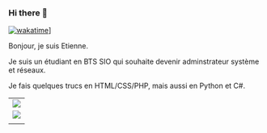 ### Hi there 👋
[![wakatime](https://wakatime.com/badge/user/018be312-5a81-4e8a-ab49-4e078bc2fcf8.svg)](https://wakatime.com/@018be312-5a81-4e8a-ab49-4e078bc2fcf8)]
<p>Bonjour, je suis Etienne.</p>
<p>Je suis un étudiant en BTS SIO qui souhaite devenir adminstrateur système et réseaux.</p>
<p>Je fais quelques trucs en HTML/CSS/PHP, mais aussi en Python et C#.</p>
<table>
    <tr>
        <td><a href="https://discord.com/users/308553930013671436" >
        <img src="https://lanyard-profile-readme.vercel.app/api/308553930013671436"  /></a>
        </td>
    </tr>
    <tr>
        <td>
            <img src="https://lastfm-recently-played.vercel.app/api?user=elecourt53" />
        </td>
    </tr>
    <tr>
        <td><a href ="https://github.com/rayriffy/apple-music-github-profile"
            <img src="https://music-profile.rayriffy.com/theme/dark.svg?uid=001123.92c8febf628941fe9272d512624b0d7d.1807"/></a>
        </td>
    </tr>
    </tr>
</table>

<!--
**elecourt53/elecourt53** is a ✨ _special_ ✨ repository because its `README.md` (this file) appears on your GitHub profile.

Here are some ideas to get you started:

- 🔭 I’m currently working on ...
- 🌱 I’m currently learning ...
- 👯 I’m looking to collaborate on ...
- 🤔 I’m looking for help with ...
- 💬 Ask me about ...
- 📫 How to reach me: ...
- 😄 Pronouns: ...
- ⚡ Fun fact: ...
-->
